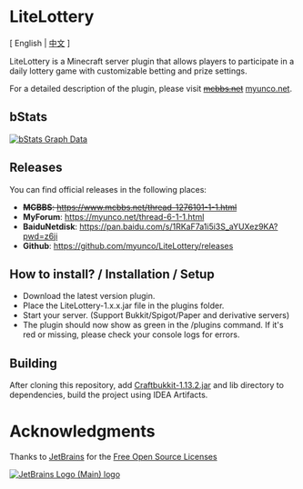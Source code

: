 # LiteLottery
<span>[ English | <a href="README_ZH.md">中文</a> ]</span>

LiteLottery is a Minecraft server plugin that allows players to participate in a daily lottery game with customizable betting and prize settings.

For a detailed description of the plugin, please visit ~~[mcbbs.net](https://www.mcbbs.net/thread-1276101-1-1.html)~~ [myunco.net](https://myunco.net/thread-6-1-1.html).

bStats
---
[![bStats Graph Data](https://bstats.org/signatures/bukkit/LiteLottery.svg)](https://bstats.org/plugin/bukkit/LiteLottery)

Releases
---
You can find official releases in the following places:
- ~~**MCBBS**: https://www.mcbbs.net/thread-1276101-1-1.html~~
- **MyForum**: https://myunco.net/thread-6-1-1.html
- **BaiduNetdisk**: https://pan.baidu.com/s/1RKaF7a1i5i3S_aYUXez9KA?pwd=z6ji
- **Github**: https://github.com/myunco/LiteLottery/releases

How to install? / Installation / Setup
---
* Download the latest version plugin.
* Place the LiteLottery-1.x.x.jar file in the plugins folder.
* Start your server. (Support Bukkit/Spigot/Paper and derivative servers)
* The plugin should now show as green in the /plugins command. If it's red or missing, please check your console logs for errors.

Building
---
After cloning this repository, add [Craftbukkit-1.13.2.jar](https://getbukkit.org/get/fQ2hcjORI73x66tj7h0X8f4hteJAB64i) and lib directory to dependencies, build the project using IDEA Artifacts.

# Acknowledgments
Thanks to [JetBrains](https://www.jetbrains.com/?from=ServerMonitor) for the [Free Open Source Licenses](https://jb.gg/OpenSourceSupport)

[![JetBrains Logo (Main) logo](https://resources.jetbrains.com/storage/products/company/brand/logos/jb_beam.svg)](https://www.jetbrains.com/?from=ServerMonitor)
